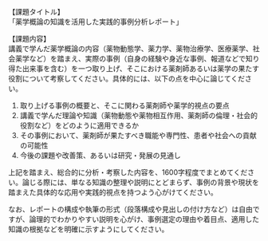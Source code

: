 【課題タイトル】  
「薬学概論の知識を活用した実践的事例分析レポート」

【課題内容】  
講義で学んだ薬学概論の内容（薬物動態学、薬力学、薬物治療学、医療薬学、社会薬学など）を踏まえ、実際の事例（自身の経験や身近な事例、報道などで知り得た出来事を含む）を一つ取り上げ、そこにおける薬剤師あるいは薬学の果たす役割について考察してください。具体的には、以下の点を中心に論じてください。  

1. 取り上げる事例の概要と、そこに関わる薬剤師や薬学的視点の要点  
2. 講義で学んだ理論や知識（薬物動態や薬物相互作用、薬剤師の倫理・社会的役割など）をどのように適用できるか  
3. その事例において、薬剤師が果たすべき職能や専門性、患者や社会への貢献の可能性  
4. 今後の課題や改善策、あるいは研究・発展の見通し  

上記を踏まえ、総合的に分析・考察した内容を、1600字程度でまとめてください。論じる際には、単なる知識の整理や説明にとどまらず、事例の背景や現状を踏まえた具体的な応用や実践的視点を持つよう心がけてください。  

なお、レポートの構成や執筆の形式（段落構成や見出しの付け方など）は自由ですが、論理的でわかりやすい説明を心がけ、事例選定の理由や着目点、適用した知識の根拠などを明確に示すようにしてください。  